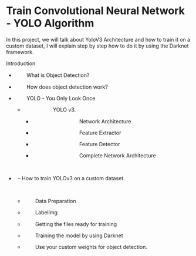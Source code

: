 # Train Convolutional Neural Network - YOLO Algorithm

In this project, we will talk about YoloV3 Architecture and how to train it on a custom dataset, I will explain step by step how to do it by using the Darknet framework.

Introduction</p><ul id="l1"><li><p style="padding-top: 1pt;padding-left: 42pt;text-indent: -18pt;line-height: 13pt;text-align: left;">What is Object Detection?</p></li><li><p style="padding-left: 42pt;text-indent: -18pt;line-height: 13pt;text-align: left;">How does object detection work?</p></li><li><p style="padding-left: 42pt;text-indent: -18pt;line-height: 13pt;text-align: left;">YOLO - You Only Look Once</p><ul id="l2"><li><p style="padding-left: 78pt;text-indent: -18pt;line-height: 13pt;text-align: left;">YOLO v3.</p><ul id="l3"><li><p style="padding-left: 114pt;text-indent: -18pt;line-height: 12pt;text-align: left;">Network Architecture</p></li><li><p style="padding-left: 114pt;text-indent: -18pt;line-height: 13pt;text-align: left;">Feature Extractor</p></li><li><p style="padding-left: 114pt;text-indent: -18pt;text-align: left;">Feature Detector</p></li><li><p style="padding-left: 114pt;text-indent: -18pt;text-align: left;">Complete Network Architecture</p></li></ul></li></ul></li></ul><p style="text-indent: 0pt;text-align: left;"><br/></p><ul id="l4"><li><p class="s1" style="padding-left: 18pt;text-indent: -12pt;text-align: left;">– How to train YOLOv3 on a custom dataset.</p><p style="text-indent: 0pt;text-align: left;"><br/></p><ul id="l5"><li><p style="padding-left: 42pt;text-indent: -18pt;line-height: 13pt;text-align: left;">Data Preparation</p></li><li><p style="padding-left: 42pt;text-indent: -18pt;line-height: 13pt;text-align: left;">Labelimg</p></li><li><p style="padding-left: 42pt;text-indent: -18pt;line-height: 13pt;text-align: left;">Getting the files ready for training</p></li><li><p style="padding-left: 42pt;text-indent: -18pt;line-height: 13pt;text-align: left;">Training the model by using Darknet</p></li><li><p style="padding-left: 42pt;text-indent: -18pt;line-height: 13pt;text-align: left;">Use your custom weights for object detection.</p></li></ul></li></ul></body></html>

